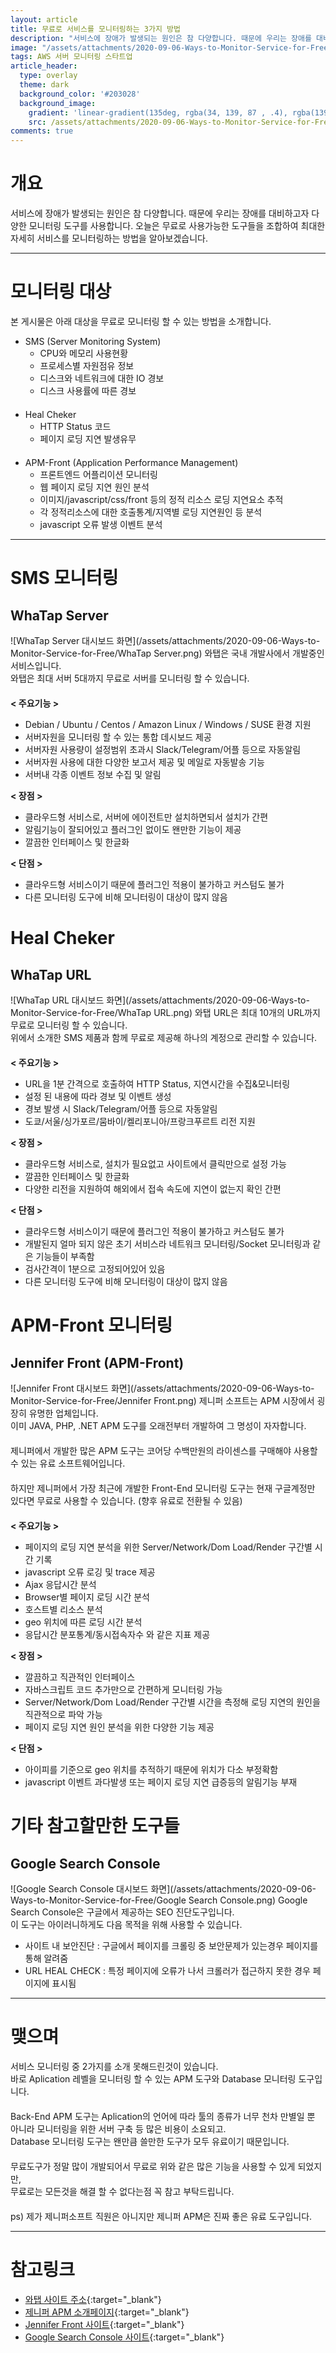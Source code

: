 ```yaml
---
layout: article
title: 무료로 서비스를 모니터링하는 3가지 방법
description: "서비스에 장애가 발생되는 원인은 참 다양합니다. 때문에 우리는 장애를 대비하고자 다양한 모니터링 도구를 사용합니다."
image: "/assets/attachments/2020-09-06-Ways-to-Monitor-Service-for-Free/og-bg.png"
tags: AWS 서버 모니터링 스타트업
article_header:
  type: overlay
  theme: dark
  background_color: '#203028'
  background_image:
    gradient: 'linear-gradient(135deg, rgba(34, 139, 87 , .4), rgba(139, 34, 139, .4))'
    src: /assets/attachments/2020-09-06-Ways-to-Monitor-Service-for-Free/cover.png
comments: true
---
```




# 개요
서비스에 장애가 발생되는 원인은 참 다양합니다. 때문에 우리는 장애를 대비하고자 다양한 모니터링 도구를 사용합니다.
오늘은 무료로 사용가능한 도구들을 조합하여 최대한 자세히 서비스를 모니터링하는 방법을 알아보겠습니다.


* * *


# 모니터링 대상
본 게시물은 아래 대상을 무료로 모니터링 할 수 있는 방법을 소개합니다.
　  
- SMS (Server Monitoring System)
    - CPU와 메모리 사용현황
    - 프로세스별 자원점유 정보
    - 디스크와 네트워크에 대한 IO 경보
    - 디스크 사용률에 따른 경보  
　  
- Heal Cheker
    - HTTP Status 코드
    - 페이지 로딩 지연 발생유무  
　  
- APM-Front (Application Performance Management)
    - 프론트엔드 어플리이션 모니터링
    - 웹 페이지 로딩 지연 원인 분석
    - 이미지/javascript/css/front 등의 정적 리소스 로딩 지연요소 추적
    - 각 정적리소스에 대한 호출통계/지역별 로딩 지연원인 등 분석
    - javascript 오류 발생 이벤트 분석
    

* * *


# SMS 모니터링
## WhaTap Server
![WhaTap Server 대시보드 화면](/assets/attachments/2020-09-06-Ways-to-Monitor-Service-for-Free/WhaTap Server.png)
와탭은 국내 개발사에서 개발중인 서비스입니다.  
와탭은 최대 서버 5대까지 무료로 서버를 모니터링 할 수 있습니다.  
　  
**< 주요기능 >** 
- Debian / Ubuntu / Centos / Amazon Linux / Windows / SUSE 환경 지원
- 서버자원을 모니터링 할 수 있는 통합 데시보드 제공
- 서버자원 사용량이 설정범위 초과시 Slack/Telegram/어플 등으로 자동알림
- 서버자원 사용에 대한 다양한 보고서 제공 및 메일로 자동발송 기능
- 서버내 각종 이벤트 정보 수집 및 알림  

**< 장점 >** 
- 클라우드형 서비스로, 서버에 에이전트만 설치하면되서 설치가 간편
- 알림기능이 잘되어있고 플러그인 없이도 왠만한 기능이 제공
- 깔끔한 인터페이스 및 한글화  

**< 단점 >**
- 클라우드형 서비스이기 때문에  플러그인 적용이 불가하고 커스텀도 불가
- 다른 모니터링 도구에 비해 모니터링이 대상이 많지 않음



# Heal Cheker
## WhaTap URL
![WhaTap URL 대시보드 화면](/assets/attachments/2020-09-06-Ways-to-Monitor-Service-for-Free/WhaTap URL.png)
와탭 URL은 최대 10개의 URL까지 무료로 모니터링 할 수 있습니다.  
위에서 소개한 SMS 제품과 함께 무료로 제공해 하나의 계정으로 관리할 수 있습니다.  
　  
**< 주요기능 >** 
- URL을 1분 간격으로 호출하여 HTTP Status, 지연시간을 수집&모니터링
- 설정 된 내용에 따라 경보 및 이벤트 생성
- 경보 발생 시 Slack/Telegram/어플 등으로 자동알림
- 도쿄/서울/싱가포르/뭄바이/켈리포니아/프랑크푸르트 리전 지원  

**< 장점 >** 
- 클라우드형 서비스로, 설치가 필요없고 사이트에서 클릭만으로 설정 가능
- 깔끔한 인터페이스 및 한글화
- 다양한 리전을 지원하여 해외에서 접속 속도에 지연이 없는지 확인 간편  

**< 단점 >**
- 클라우드형 서비스이기 때문에  플러그인 적용이 불가하고 커스텀도 불가
- 개발된지 얼마 되지 않은 초기 서비스라 네트워크 모니터링/Socket 모니터링과 같은 기능들이 부족함
- 검사간격이 1분으로 고정되어있어 있음
- 다른 모니터링 도구에 비해 모니터링이 대상이 많지 않음



# APM-Front 모니터링
## Jennifer Front (APM-Front)
![Jennifer Front 대시보드 화면](/assets/attachments/2020-09-06-Ways-to-Monitor-Service-for-Free/Jennifer Front.png)
제니퍼 소프트는 APM 시장에서 굉장히 유명한 업체입니다.  
이미 JAVA, PHP, .NET APM 도구를 오래전부터 개발하여 그 명성이 자자합니다.  
　  
제니퍼에서 개발한 많은 APM 도구는 코어당 수백만원의 라이센스를 구매해야 사용할 수 있는 유료 소프트웨어입니다.  
　  
하지만 제니퍼에서 가장 최근에 개발한 Front-End 모니터링 도구는 현재 구글계정만 있다면 무료로 사용할 수 있습니다. (향후 유료로 전환될 수 있음)  
　  
**< 주요기능 >** 
- 페이지의 로딩 지연 분석을 위한 Server/Network/Dom Load/Render 구간별 시간 기록
- javascript 오류 로깅 및 trace 제공
- Ajax 응답시간 분석
- Browser별 페이지 로딩 시간 분석
- 호스트별 리소스 분석
- geo 위치에 따른 로딩 시간 분석
- 응답시간 분포통계/동시접속자수 와 같은 지표 제공  

**< 장점 >** 
- 깔끔하고 직관적인 인터페이스
- 자바스크립트 코드 추가만으로 간편하게 모니터링 가능
- Server/Network/Dom Load/Render 구간별 시간을 측정해 로딩 지연의 원인을 직관적으로 파악 가능
- 페이지 로딩 지연 원인 분석을 위한 다양한 기능 제공  

**< 단점 >**
- 아이피를 기준으로 geo 위치를 추적하기 때문에 위치가 다소 부정확함
- javascript 이벤트 과다발생 또는 페이지 로딩 지연 급증등의 알림기능 부재



# 기타 참고할만한 도구들
## Google Search Console
![Google Search Console 대시보드 화면](/assets/attachments/2020-09-06-Ways-to-Monitor-Service-for-Free/Google Search Console.png)
Google Search Console은 구글에서 제공하는  SEO 진단도구입니다.  
이 도구는 아이러니하게도 다음 목적을 위해 사용할 수 있습니다.

- 사이트 내 보안진단 : 구글에서 페이지를 크롤링 중 보안문제가 있는경우 페이지를 통해 알려줌
- URL HEAL CHECK : 특정 페이지에 오류가 나서 크롤러가 접근하지 못한 경우 페이지에 표시됨


* * *


# 맺으며
서비스 모니터링 중 2가지를 소개 못해드린것이 있습니다.  
바로 Aplication 레벨을 모니터링 할 수 있는 APM 도구와 Database 모니터링 도구입니다.  
　  
Back-End APM 도구는 Aplication의 언어에 따라 툴의 종류가 너무 천차 만별일 뿐 아니라 모니터링을 위한 서버 구축 등 많은 비용이 소요되고.  
Database 모니터링 도구는 왠만큼 쓸만한 도구가 모두 유료이기 때문입니다.  
　  
무료도구가 정말 많이 개발되어서 무료로 위와 같은 많은 기능을 사용할 수 있게 되었지만,  
무료로는 모든것을 해결 할 수 없다는점 꼭 참고 부탁드립니다.  
　  
ps) 제가 제니퍼소프트 직원은 아니지만 제니퍼 APM은 진짜 좋은 유료 도구입니다.



* * *


# 참고링크
- [와탭 사이트 주소](https://www.whatap.io/ko/){:target="_blank"}
- [제니퍼 APM 소개페이지](https://jennifersoft.com/ko/product/){:target="_blank"}
- [Jennifer Front 사이트](https://front.jennifersoft.com/){:target="_blank"}
- [Google Search Console 사이트](https://search.google.com/search-console/about){:target="_blank"}





